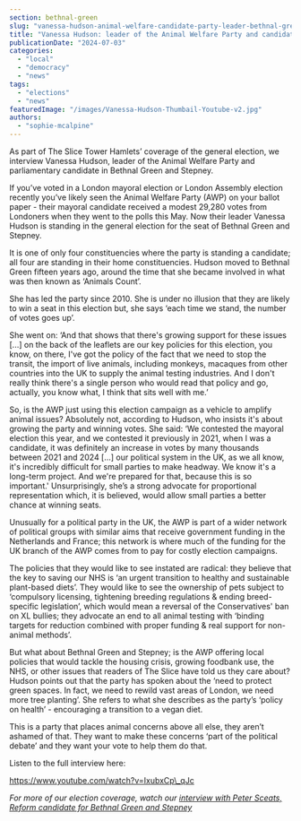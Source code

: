 ```yaml
---
section: bethnal-green
slug: "vanessa-hudson-animal-welfare-candidate-party-leader-bethnal-green-stepney-interview"
title: "Vanessa Hudson: leader of the Animal Welfare Party and candidate for Bethnal Green and Stepney"
publicationDate: "2024-07-03"
categories: 
  - "local"
  - "democracy"
  - "news"
tags: 
  - "elections"
  - "news"
featuredImage: "/images/Vanessa-Hudson-Thumbail-Youtube-v2.jpg"
authors: 
  - "sophie-mcalpine"
---
```


As part of The Slice Tower Hamlets’ coverage of the general election, we interview Vanessa Hudson, leader of the Animal Welfare Party and parliamentary candidate in Bethnal Green and Stepney.

If you’ve voted in a London mayoral election or London Assembly election recently you’ve likely seen the Animal Welfare Party (AWP) on your ballot paper - their mayoral candidate received a modest 29,280 votes from Londoners when they went to the polls this May. Now their leader Vanessa Hudson is standing in the general election for the seat of Bethnal Green and Stepney.  

It is one of only four constituencies where the party is standing a candidate; all four are standing in their home constituencies. Hudson moved to Bethnal Green fifteen years ago, around the time that she became involved in what was then known as ‘Animals Count’.

She has led the party since 2010. She is under no illusion that they are likely to win a seat in this election but, she says ‘each time we stand, the number of votes goes up’.

She went on: ‘And that shows that there's growing support for these issues \[...\] on the back of the leaflets are our key policies for this election, you know, on there, I've got the policy of the fact that we need to stop the transit, the import of live animals, including monkeys, macaques from other countries into the UK to supply the animal testing industries. And I don't really think there's a single person who would read that policy and go, actually, you know what, I think that sits well with me.’

So, is the AWP just using this election campaign as a vehicle to amplify animal issues? Absolutely not, according to Hudson, who insists it's about growing the party and winning votes. She said: ‘We contested the mayoral election this year, and we contested it previously in 2021, when I was a candidate, it was definitely an increase in votes by many thousands between 2021 and 2024 \[...\] our political system in the UK, as we all know, it's incredibly difficult for small parties to make headway. We know it's a long-term project. And we're prepared for that, because this is so important.' Unsurprisingly, she’s a strong advocate for proportional representation which, it is believed, would allow small parties a better chance at winning seats. 

Unusually for a political party in the UK, the AWP is part of a wider network of political groups with similar aims that receive government funding in the Netherlands and France; this network is where much of the funding for the UK branch of the AWP comes from to pay for costly election campaigns. 

The policies that they would like to see instated are radical: they believe that the key to saving our NHS is ‘an urgent transition to healthy and sustainable plant-based diets’. They would like to see the ownership of pets subject to ‘compulsory licensing, tightening breeding regulations & ending breed-specific legislation’, which would mean a reversal of the Conservatives' ban on XL bullies; they advocate an end to all animal testing with ‘binding targets for reduction combined with proper funding & real support for non-animal methods’. 

But what about Bethnal Green and Stepney; is the AWP offering local policies that would tackle the housing crisis, growing foodbank use, the NHS, or other issues that readers of The Slice have told us they care about? Hudson points out that the party has spoken about the ‘need to protect green spaces. In fact, we need to rewild vast areas of London, we need more tree planting’. She refers to what she describes as the party’s ‘policy on health’ - encouraging a transition to a vegan diet. 

This is a party that places animal concerns above all else, they aren’t ashamed of that. They want to make these concerns ‘part of the political debate’ and they want your vote to help them do that. 

Listen to the full interview here: 

https://www.youtube.com/watch?v=IxubxCp\_qJc

_For more of our election coverage, watch our_ [_interview with Peter Sceats, Reform candidate for Bethnal Green and Stepney_](https://bethnalgreenlondon.co.uk/peter-sceats-reform-uk-candidate-bethnal-green-stepney-interview/)
